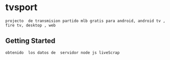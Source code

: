 # tvsport
`projecto  de transmision partido mlb gratis
 para android, android tv , fire tv, desktop , web
`
## Getting Started
`obtenido  los datos de  servidor node js liveScrap `